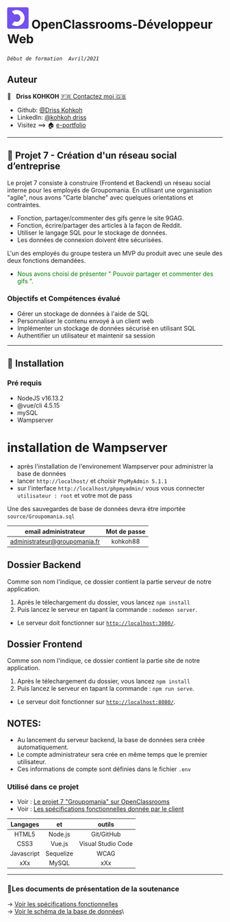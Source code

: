 # ![left 100%](https://raw.githubusercontent.com/kohkohdriss/archive/main/images/Logo_OpenClassrooms.png) OpenClassrooms-Développeur Web

_`Début de formation  Avril/2021`_

## Auteur

👤 &nbsp; **Driss KOHKOH** [🇫🇷 Contactez moi 🇬🇧](<kohkoh.driss@gmail.com>)

* Github: [@Driss Kohkoh](https://github.com/kohkohdriss)
* LinkedIn: [@kohkoh driss](https://www.linkedin.com/in/driss-kohkoh/)
* Visitez ==> 🏠 [e-portfolio](https://driss-kohkoh.jimdosite.com/)

***
## 📎 Projet 7 - Création d'un réseau social d’entreprise

Le projet 7 consiste à construire  (Frontend et Backend) un réseau social interne pour les employés de Groupomania. En utilisant une organisation "agile", nous avons "Carte blanche" avec quelques orientations et contraintes.

* Fonction, partager/commenter des gifs genre le site 9GAG.
* Fonction, écrire/partager des articles à la façon de Reddit.
* Utiliser le langage SQL pour le stockage de données.
* Les données de connexion doivent être sécurisées.

L'un des employés du groupe testera un MVP du produit avec une seule des deux fonctions demandées.

* <span style="color:green">Nous avons choisi de présenter " Pouvoir partager et commenter des gifs ".</span>

### Objectifs et Compétences évalué

* Gérer un stockage de données à l'aide de SQL
* Personnaliser le contenu envoyé à un client web
* Implémenter un stockage de données sécurisé en utilisant SQL
* Authentifier un utilisateur et maintenir sa session

***

## 🔨 Installation

### Pré requis
- NodeJS v16.13.2
- @vue/cli 4.5.15
- mySQL
- Wampserver
# installation de Wampserver
- après l'installation de l'environement Wampserver pour administrer la base de données 
- lancer `http://localhost/` et choisir ` PhpMyAdmin 5.1.1 ` 
- sur l'interface `http://localhost/phpmyadmin/` vous vous connecter `utilisateur : root` et votre  mot de pass

Une des sauvegardes de base de données devra être importée
```source/Groupomania.sql```

| email administrateur                        | Mot de passe    |
| :-------------:               |:--------------: |
| administrateur@groupomania.fr | kohkoh88      |

## Dossier Backend
Comme son nom l'indique, ce dossier contient la partie serveur de notre application.

1. Après le télechargement du dossier, vous lancez `npm install` 
2. Puis lancez le serveur en tapant la commande : `nodemon server`.

- Le serveur doit fonctionner sur [`http://localhost:3000/`](http://localhost:3000/).

## Dossier Frontend
Comme son nom l'indique, ce dossier contient la partie site de notre application.

1. Après le télechargement du dossier, vous lancez `npm install` 
2. Puis lancez le serveur en tapant la commande : `npm run serve`.

- Le serveur doit fonctionner sur [`http://localhost:8080/`](http://localhost:8080/).

## NOTES:
- Au lancement du serveur backend, la base de données sera créée automatiquement.
- Le compte administrateur sera crée en même temps que le premier utilisateur.
- Ces informations de compte sont définies dans le fichier `.env`

### Utilisé dans ce projet

* Voir : [Le projet 7 "Groupomania" sur OpenClassrooms](https://openclassrooms.com/fr/paths/185/projects/677/assignment "Cliquez pour voir le projet")
* Voir : [Les spécifications fonctionnelles donnée par le client](documents/spécifications_fonctionnelles.pdf)

| Langages       | et              | outils             |
| :-------------: |:--------------: | :-----------------:|
| HTML5           | Node.js         | Git/GitHub         |
| CSS3            | Vue.js          | Visual Studio Code |
| Javascript      | Sequelize      | WCAG               |
|    xXx          | MySQL           |        xXx         |

***
### 🚦Les documents de présentation de la soutenance

→ [Voir les spécifications fonctionnelles](./documents/sp%C3%A9cifications_fonctionnelles.pdf)\
→ [Voir le schéma de la base de données](./documents/Sch%C3%A9ma%20de%20la%20base%20de%20donn%C3%A9es.pdf)\